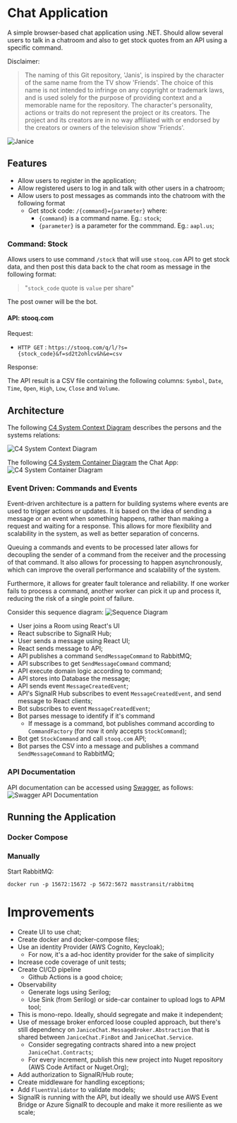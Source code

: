 # Chat Application
A simple browser-based chat application using .NET.
Should allow several users to talk in a chatroom and also to get stock quotes from an API using a specific command.

Disclaimer:
>The naming of this Git repository, 'Janis', is inspired by the character of the same name from the TV show 'Friends'. The choice of this name is not intended to infringe on any copyright or trademark laws, and is used solely for the purpose of providing context and a memorable name for the repository. The character's personality, actions or traits do not represent the project or its creators. The project and its creators are in no way affiliated with or endorsed by the creators or owners of the television show 'Friends'.

![Janice](docs/images/janice.jpg)

## Features
- Allow users to register in the application;
- Allow registered users to log in and talk with other users in a chatroom;
- Allow users to post messages as commands into the chatroom with the following format
    - Get stock code: `/{command}={parameter}` where:
        - `{command}` is a command name. Eg.: `stock`;
        - `{parameter}` is a parameter for the commmand. Eg.: `aapl.us`;

### Command: Stock
Allows users to use command `/stock` that will use `stooq.com` API to get stock data, and then post this data back to the chat room as message in the following format: 
> "`stock_code` quote is `value` per share"

The post owner will be the bot.

#### API: stooq.com
Request:
- `HTTP GET` : `https://stooq.com/q/l/?s={stock_code}&f=sd2t2ohlcv&h&e=csv`

Response:

The API result is a CSV file containing the following columns:
`Symbol`, `Date`, `Time`, `Open`, `High`, `Low`, `Close` and `Volume`.


## Architecture
The following [C4 System Context Diagram](https://c4model.com/#SystemContextDiagram) describes the persons and the systems relations:

![C4 System Context Diagram](docs/images/chat-diagram-C4-Context.drawio.svg)


The following [C4 System Container Diagram](https://c4model.com/#ContainerDiagram) the Chat App:
![C4 System Container Diagram](docs/images/chat-diagram-C4-Container.drawio.svg)


### Event Driven: Commands and Events
Event-driven architecture is a pattern for building systems where events are used to trigger actions or updates. It is based on the idea of sending a message or an event when something happens, rather than making a request and waiting for a response. This allows for more flexibility and scalability in the system, as well as better separation of concerns.

Queuing a commands and events to be processed later allows for decoupling the sender of a command from the receiver and the processing of that command. It also allows for processing to happen asynchronously, which can improve the overall performance and scalability of the system.

Furthermore, it allows for greater fault tolerance and reliability. If one worker fails to process a command, another worker can pick it up and process it, reducing the risk of a single point of failure.


Consider this sequence diagram:
![Sequence Diagram](docs/images/sequence-diagram.png)

- User joins a Room using React's UI
- React subscribe to SignalR Hub;
- User sends a message using React UI;
- React sends message to API;
- API publishes a command `SendMessageCommand` to RabbitMQ;
- API subscribes to get `SendMessageCommand` command;
- API execute domain logic according to command;
- API stores into Database the message;
- API sends event `MessageCreatedEvent`;
- API's SignalR Hub subscribes to event `MessageCreatedEvent`, and send message to React clients;
- Bot subscribes to event `MessageCreatedEvent`;
- Bot parses message to identify if it's command
    - If message is a command, bot publishes command according to `CommandFactory` (for now it only accepts `StockCommand`);
- Bot get `StockCommand` and call `stooq.com` API;
- Bot parses the CSV into a message and publishes a command `SendMessageCommand` to RabbitMQ;


### API Documentation
API documentation can be accessed using [Swagger](https://localhost:7073/swagger), as follows:
![Swagger API Documentation](docs/images/api-doc-swagger.png)

## Running the Application

### Docker Compose

### Manually

Start RabbitMQ:
```
docker run -p 15672:15672 -p 5672:5672 masstransit/rabbitmq
```

# Improvements
- Create UI to use chat;
- Create docker and docker-compose files;
- Use an identity Provider (AWS Cognito, Keycloak);
    - For now, it's a ad-hoc identity provider for the sake of simplicity
- Increase code coverage of unit tests;
- Create CI/CD pipeline
    - Github Actions is a good choice;
- Observability 
    - Generate logs using Serilog;
    - Use Sink (from Serilog) or side-car container to upload logs to APM tool;
- This is mono-repo. Ideally, should segregate and make it independent;
- Use of message broker enforced loose coupled approach, but there's still dependency on `JaniceChat.MessageBroker.Abstraction` that is shared between `JaniceChat.FinBot` and `JaniceChat.Service`.
    - Consider segregating contracts shared into a new project `JaniceChat.Contracts`;
    - For every increment, publish this new project into Nuget repository (AWS Code Artifact or Nuget.Org);
- Add authorization to SignalR/Hub route;
- Create middleware for handling exceptions;
- Add `FluentValidator` to validate models;
- SignalR is running with the API, but ideally we should use AWS Event Bridge or Azure SignalR to decouple and make it more resiliente as we scale;